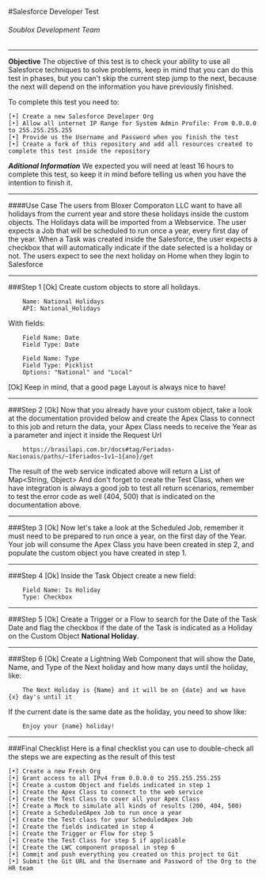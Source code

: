 #Salesforce Developer Test

###### Soublox Development Team

---

**Objective**
The objective of this test is to check your ability to use all Salesforce techniques to solve problems, keep in mind that you can do this test in phases, but you can't skip the current step jump to the next, because the next will depend on the information you have previously finished.

To complete this test you need to:

```
[•] Create a new Salesforce Developer Org
[•] Allow all internet IP Range for System Admin Profile: From 0.0.0.0 to 255.255.255.255
[•] Provide us the Username and Password when you finish the test
[•] Create a fork of this repository and add all resources created to complete this test inside the repository
```

**_Aditional Information_**
We expected you will need at least 16 hours to complete this test, so keep it in mind before telling us when you have the intention to finish it.

---

####Use Case
The users from Bloxer Comporaton LLC want to have all holidays from the current year and store these holidays inside the custom objects. The Holidays data will be imported from a Webservice.
The user expects a Job that will be scheduled to run once a year, every first day of the year.
When a Task was created inside the Salesforce, the user expects a checkbox that will automatically indicate if the date selected is a holiday or not.
The users expect to see the next holiday on Home when they login to Salesforce

---

###Step 1
[Ok] Create custom objects to store all holidays.

```
    Name: National Holidays
    API: National_Holidays
```

With fields:

```
    Field Name: Date
    Field Type: Date

    Field Name: Type
    Field Type: Picklist
    Options: "National" and "Local"
```

[Ok] Keep in mind, that a good page Layout is always nice to have!

---

###Step 2
[Ok] Now that you already have your custom object, take a look at the documentation provided below and create the Apex Class to connect to this job and return the data, your Apex Class needs to receive the Year as a parameter and inject it inside the Request Url

```
    https://brasilapi.com.br/docs#tag/Feriados-Nacionais/paths/~1feriados~1v1~1{ano}/get
```

The result of the web service indicated above will return a List of Map<String, Object>
And don't forget to create the Test Class, when we have integration is always a good job to test all return scenarios, remember to test the error code as well (404, 500) that is indicated on the documentation above.

---

###Step 3
[Ok] Now let's take a look at the Scheduled Job, remember it must need to be prepared to run once a year, on the first day of the Year. Your job will consume the Apex Class you have been created in step 2, and populate the custom object you have created in step 1.

---

###Step 4
[Ok] Inside the Task Object create a new field:

```
    Field Name: Is Holiday
    Type: Checkbox
```

---

###Step 5
[Ok] Create a Trigger or a Flow to search for the Date of the Task Date and flag the checkbox if the date of the Task is indicated as a Holiday on the Custom Object **National Holiday**.

---

###Step 6
[Ok] Create a Lightning Web Component that will show the Date, Name, and Type of the Next holiday and how many days until the holiday, like:

```
    The Next Holiday is {Name} and it will be on {date} and we have {x} day's until it
```

If the current date is the same date as the holiday, you need to show like:

```
    Enjoy your {name} holiday!
```

---

###Final Checklist
Here is a final checklist you can use to double-check all the steps we are expecting as the result of this test

```
[•] Create a new Fresh Org
[•] Grant access to all IPv4 from 0.0.0.0 to 255.255.255.255
[•] Create a custom Object and fields indicated in step 1
[•] Create the Apex Class to connect to the web service
[•] Create the Test Class to cover all your Apex Class
[•] Create a Mock to simulate all kinds of results (200, 404, 500)
[•] Create a ScheduledApex Job to run once a year
[•] Create the Test class for your ScheduledApex Job
[•] Create the fields indicated in step 4
[•] Create the Trigger or Flow for step 5
[•] Create the Test Class for step 5 if applicable
[•] Create the LWC component proposal in step 6
[•] Commit and push everything you created on this project to Git
[•] Submit the Git URL and the Username and Password of the Org to the HR team
```